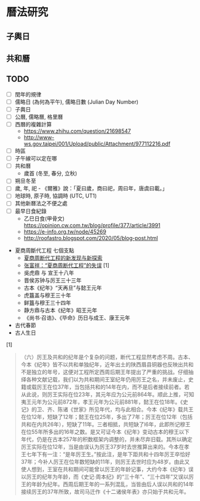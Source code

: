 # 曆法研究

## 子輿日

## 共和曆

## TODO

- [ ] 閏年的規律
- [ ] 儒略日 (為何為平午), 儒略日數 (Julian Day Number)
- [ ] 子輿日
- [ ] 公曆, 儒略曆, 格里曆
- [ ] 西曆的複雜計算
  - https://www.zhihu.com/question/21698547
  - http://www-ws.gov.taipei/001/Upload/public/Attachment/977112216.pdf
- [ ] 時區
- [ ] 子午線可以定在哪
- [ ] 共和曆
  - 歲首 (冬至, 春分, 立秋)
- [ ] 朔旦冬至
- [ ] 歲, 年, 祀 - 《爾雅》說：「夏曰歲，商曰祀，周曰年，唐虞曰載。」
- [ ] 地球時, 原子時, 協調時 (UTC, UT1)
- [ ] 其他新曆法之不便之處
- [ ] 最早日食紀錄
  - 乙巳日食(甲骨文) https://opinion.cw.com.tw/blog/profile/377/article/3991
  - https://e-info.org.tw/node/45269
  - http://roofastro.blogspot.com/2020/05/blog-post.html
- 夏商周斷代工程 七個支點
  - [夏商周断代工程的新发现与新探索](http://www.guoxue.com/?p=1774)
  - [张富祥：“夏商周断代工程”的失误](https://www.toutiao.com/article/7119937424871916043/?wid=1659256625067) [1]
  - 吳虎鼎 与 宣王十八年
  - 晋侯苏钟与厉王三十三年
  - 古本《纪年》“天再旦”与懿王元年
  - 虎簋盖与穆王三十年
  - 鲜簋与穆王三十四年
  - 静方鼎与古本《纪年》昭王元年
  - 《尚书·召诰》、《毕命》历日与成王、康王元年
- 古代春節
- 古人生日

[1]
> （六）厉王及共和的纪年是个复杂的问题，断代工程显然考虑不周。古本、今本《纪年》皆不以共和单独纪年，近年出土的陕西眉县铜器也反映出共和不是独立的年号，这便对工程所定西周后期王年提出了严重的挑战。仔细抽绎各种文献记载，我们以为共和期间王室纪年仍用厉王之名，并未废止，史籍或载厉王在位37年，当包括共和的14年在内，而不是后者接续前者。若从此说，则厉王实际在位23年，其元年应为公元前864年。顺此上推，可知夷王元年为公元前872年，孝王元年为公元前881年，懿王在位18年。《史记》的卫、齐、陈诸《世家》所见年代，均与此相合。今本《纪年》载共王在位12年，短缺了12年；懿王在位25年，多出了7年；厉王在位12年（包括共和在内共26年），短缺了11年。三者相抵，共短缺了l6年，此即所记穆王在位55年所多出的16年之数。是又可证今本《纪年》变动古本的穆王以下年代，仍是在古本257年的积数框架内调整的，并未尽弃旧载。其所以确定厉王实际在位12年，当是由误认为厉王37岁时去世推算出来的。今本在孝王七年下有一注：“是年厉王生。”按此注，是年下距共和十四年厉王卒恰好37年；今补人厉王在位年数短缺的11年，则厉王去世时应为48岁。由此又使人想到，王室在共和期间可能曾以厉王的年龄记事，大约今本《纪年》误以厉王的纪年为年龄，而《史记·周本纪》的“三十年”、“三十四年”又误以厉王的年龄为纪年。西周后期王年的一系列混乱，当皆由后人误以共和的14年接续厉王的37年所致，故司马迁作《十二诸侯年表》亦只始于共和元年。